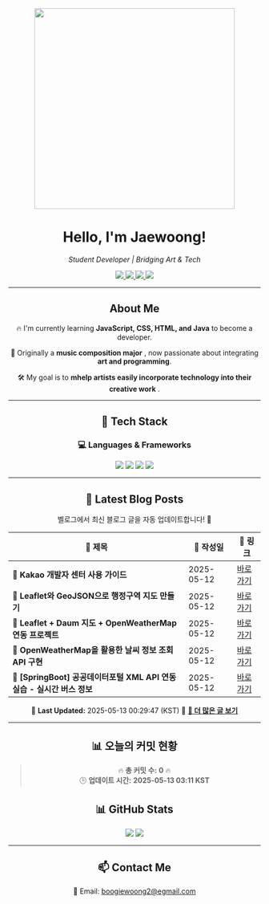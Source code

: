 
<div align="center">
  <img src="https://github.com/Jaewoong-Hwang/Jaewoong-Hwang/blob/main/Character.gif" width="400">
<h1 align="center" font-weight="bold">Hello, I'm Jaewoong! </h1>

<p align="center"><em>Student Developer | Bridging Art & Tech</em></p>

<p align="center">
  <a href="https://github.com/Jaewoong-Hwang">
    <img src="https://img.shields.io/github/followers/Jaewoong-Hwang?label=Follow&style=social" />
  </a>
  <a href="https://velog.io/@mypalebluedot29/posts">
    <img src="https://img.shields.io/badge/Velog-20C997?style=flat-square&logo=velog&logoColor=white"/>
  </a>
  <a href="https://www.youtube.com/@boogiewoong2819">
    <img src="https://img.shields.io/badge/YouTube-FF0000?style=flat-square&logo=youtube&logoColor=white"/>
  </a>
  <a href="https://www.instagram.com/boogie_woong2">
    <img src="https://img.shields.io/badge/Instagram-E4405F?style=flat-square&logo=instagram&logoColor=white"/>
  </a>
</p>

---

## About Me
 <p>🔥 I'm currently learning <strong>JavaScript, CSS, HTML, and Java</strong> to become a developer.</p>
 <p>🎨 Originally a <strong>music composition major</strong> , now passionate about integrating <strong>art and programming</strong>.</p>
 <p>🛠 My goal is to <strong>mhelp artists easily incorporate technology into their creative work</strong> .</p>

---

## 🚀 Tech Stack
### 💻 Languages & Frameworks
<p>
  <img src="https://img.shields.io/badge/JavaScript-F7DF1E?style=for-the-badge&logo=javascript&logoColor=black"/>
  <img src="https://img.shields.io/badge/CSS3-1572B6?style=for-the-badge&logo=css3&logoColor=white"/>
  <img src="https://img.shields.io/badge/HTML5-E34F26?style=for-the-badge&logo=html5&logoColor=white"/>
  <img src="https://img.shields.io/badge/Java-007396?style=for-the-badge&logo=java&logoColor=white"/>
</p>

---



## 📝 Latest Blog Posts
 벨로그에서 최신 블로그 글을 자동 업데이트합니다! 🚀

<!-- BLOG-POST-LIST:START -->
| 📝 제목 | 📅 작성일 | 🔗 링크 |
|---------|------------------|---------|
| **📌 Kakao 개발자 센터 사용 가이드** | 2025-05-12 | [바로가기](https://velog.io/@mypalebluedot29/Kakao-개발자-센터-사용-가이드) |
| **📌 Leaflet와 GeoJSON으로 행정구역 지도 만들기** | 2025-05-12 | [바로가기](https://velog.io/@mypalebluedot29/Leaflet와-GeoJSON으로-행정구역-지도-만들기) |
| **📌 Leaflet + Daum 지도 + OpenWeatherMap 연동 프로젝트** | 2025-05-12 | [바로가기](https://velog.io/@mypalebluedot29/Leaflet-Daum-지도-OpenWeatherMap-연동-프로젝트) |
| **📌 OpenWeatherMap을 활용한 날씨 정보 조회 API 구현** | 2025-05-12 | [바로가기](https://velog.io/@mypalebluedot29/OpenWeatherMap을-활용한-날씨-정보-조회-API-구현) |
| **📌 [SpringBoot] 공공데이터포털 XML API 연동 실습 - 실시간 버스 정보** | 2025-05-12 | [바로가기](https://velog.io/@mypalebluedot29/SpringBoot-공공데이터포털-XML-API-연동-실습-실시간-버스-정보-sb2emssa) |

📅 **Last Updated:** 2025-05-13 00:29:47 (KST)
🔗 **[📖 더 많은 글 보기](https://velog.io/@mypalebluedot29)**
<!-- BLOG-POST-LIST:END -->




---













































































































































































































































































































































































































































































































































































































































































































































## 📊 오늘의 커밋 현황
> 🔥 **총 커밋 수:** **0** 🔥  
> 🕒 **업데이트 시간:** **2025-05-13 03:11 KST**

## 📊 GitHub Stats
<p align="center">
  <img src="https://github-readme-stats.vercel.app/api?username=Jaewoong-Hwang&show_icons=true&theme=tokyonight"/>
  <img src="https://github-readme-streak-stats.herokuapp.com/?user=Jaewoong-Hwang&theme=tokyonight"/>
</p>


---

## 📫 Contact Me
 📧 Email: boogiewoong2@egmail.com 

</div>





